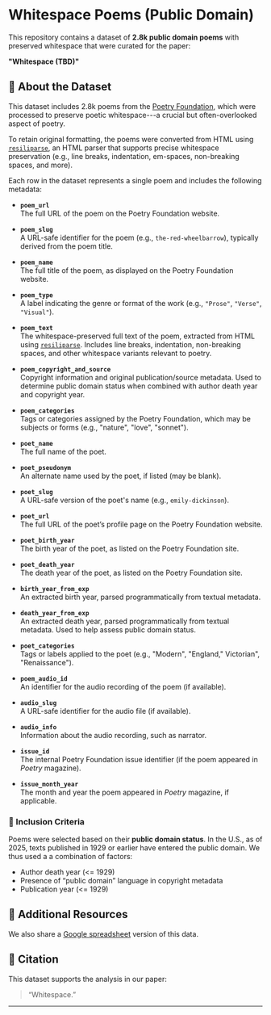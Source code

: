 # Whitespace Poems (Public Domain) 

This repository contains a dataset of **2.8k public domain poems** with preserved whitespace that were curated for the paper:

**"Whitespace (TBD)"**  

## 📖 About the Dataset

This dataset includes 2.8k poems from the [Poetry Foundation](https://www.poetryfoundation.org/), which were processed to preserve poetic whitespace---a crucial but often-overlooked aspect of poetry. 

To retain original formatting, the poems were converted from HTML using [`resiliparse`](https://resiliparse.chatnoir.eu/en/stable/), an HTML parser that supports precise whitespace preservation (e.g., line breaks, indentation, em-spaces, non-breaking spaces, and more).

Each row in the dataset represents a single poem and includes the following metadata:

- **`poem_url`**  
  The full URL of the poem on the Poetry Foundation website.

- **`poem_slug`**  
  A URL-safe identifier for the poem (e.g., `the-red-wheelbarrow`), typically derived from the poem title.

- **`poem_name`**  
  The full title of the poem, as displayed on the Poetry Foundation website.

- **`poem_type`**  
  A label indicating the genre or format of the work (e.g., `"Prose"`, `"Verse"`, `"Visual"`).

- **`poem_text`**  
  The whitespace-preserved full text of the poem, extracted from HTML using [`resiliparse`](https://github.com/tsproisl/resiliparsehttps://resiliparse.chatnoir.eu/en/stable/). Includes line breaks, indentation, non-breaking spaces, and other whitespace variants relevant to poetry.

- **`poem_copyright_and_source`**  
  Copyright information and original publication/source metadata. Used to determine public domain status when combined with author death year and copyright year.

- **`poem_categories`**  
  Tags or categories assigned by the Poetry Foundation, which may be subjects or forms (e.g., "nature", "love", "sonnet").

- **`poet_name`**  
  The full name of the poet.

- **`poet_pseudonym`**  
  An alternate name used by the poet, if listed (may be blank).

- **`poet_slug`**  
  A URL-safe version of the poet's name (e.g., `emily-dickinson`).

- **`poet_url`**  
  The full URL of the poet’s profile page on the Poetry Foundation website.

- **`poet_birth_year`**  
  The birth year of the poet, as listed on the Poetry Foundation site.

- **`poet_death_year`**  
  The death year of the poet, as listed on the Poetry Foundation site.

- **`birth_year_from_exp`**  
  An extracted birth year, parsed programmatically from textual metadata.

- **`death_year_from_exp`**  
  An extracted death year, parsed programmatically from textual metadata. Used to help assess public domain status.

- **`poet_categories`**  
  Tags or labels applied to the poet (e.g., "Modern", "England," Victorian", "Renaissance").

- **`poem_audio_id`**  
  An identifier for the audio recording of the poem (if available).

- **`audio_slug`**  
  A URL-safe identifier for the audio file (if available).

- **`audio_info`**  
  Information about the audio recording, such as narrator.

- **`issue_id`**  
  The internal Poetry Foundation issue identifier (if the poem appeared in *Poetry* magazine).

- **`issue_month_year`**  
  The month and year the poem appeared in *Poetry* magazine, if applicable.

### 🧾 Inclusion Criteria

Poems were selected based on their **public domain status**. In the U.S., as of 2025, texts published in 1929 or earlier have entered the public domain. We thus used a a combination of factors:
- Author death year (<= 1929)
- Presence of “public domain” language in copyright metadata
- Publication year (<= 1929)

## 🔗 Additional Resources

We also share a [Google spreadsheet](https://docs.google.com/spreadsheets/d/1mr6J3EJKkhMU-u__WbzTftUzLuTgz9lhu5S4uGL7Lcs/edit?usp=sharing) version of this data.

## 🧪 Citation

This dataset supports the analysis in our paper:  
> “Whitespace.”

---
